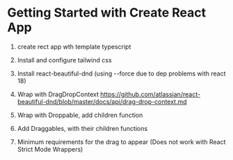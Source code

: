# Getting Started with Create React App

1. create rect app wth template typescript

2. Install and configure tailwind css

3. Install react-beautiful-dnd (using --force due to dep problems with react 18)

4. Wrap with DragDropContext
https://github.com/atlassian/react-beautiful-dnd/blob/master/docs/api/drag-drop-context.md

5. Wrap with Droppable, add children function


6. Add Draggables, with their children functions

7. Minimum requirements for the drag to appear
(Does not work with React Strict Mode Wrappers)